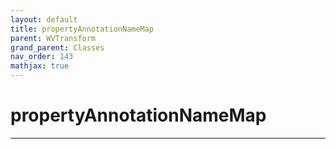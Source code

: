 ```yaml
---
layout: default
title: propertyAnnotationNameMap
parent: WVTransform
grand_parent: Classes
nav_order: 143
mathjax: true
---
```


#  propertyAnnotationNameMap




---

